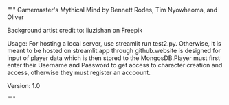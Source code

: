 """
Gamemaster's Mythical Mind
by Bennett Rodes, Tim Nyowheoma, and Oliver 

Background artist credit to: liuzishan on Freepik

Usage: For hosting a local server, use streamlit run test2.py. Otherwise, it is meant to be hosted on streamlit.app through github.website is designed for input of player data which is then stored to the MongosDB.Player must first enter their Username and Password to get access to character creation and access, otherwise they must register an accoount.

Version: 1.0

"""
